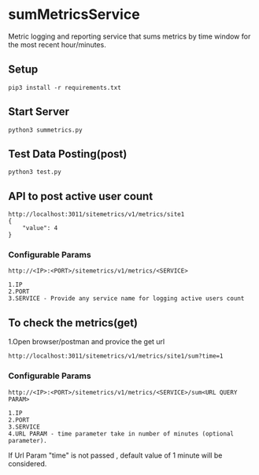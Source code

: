 # sumMetricsService
Metric logging and reporting service that sums metrics by time window for the most recent hour/minutes.

## Setup
    pip3 install -r requirements.txt

## Start Server
    python3 summetrics.py

## Test Data Posting(post)
    python3 test.py

## API to post active user count

    http://localhost:3011/sitemetrics/v1/metrics/site1
    {
        "value": 4
    }

### Configurable Params
    http://<IP>:<PORT>/sitemetrics/v1/metrics/<SERVICE>

    1.IP
    2.PORT 
    3.SERVICE - Provide any service name for logging active users count
    
## To check the metrics(get)
1.Open browser/postman and provice the get url

    http://localhost:3011/sitemetrics/v1/metrics/site1/sum?time=1
    
### Configurable Params
    http://<IP>:<PORT>/sitemetrics/v1/metrics/<SERVICE>/sum<URL QUERY PARAM>

    1.IP
    2.PORT 
    3.SERVICE
    4.URL PARAM - time parameter take in number of minutes (optional parameter).

If Url Param "time" is not passed , default value of 1 minute will be considered.
